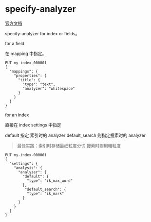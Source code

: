 # specify-analyzer

[官方文档](https://www.elastic.co/guide/en/elasticsearch/reference/current/specify-analyzer.html)

specify-analyzer for index or fields。



for a field

在 mapping 中指定。

```http
PUT my-index-000001
{
  "mappings": {
    "properties": {
      "title": {
        "type": "text",
        "analyzer": "whitespace"
      }
    }
  }
}
```



for an index

直接在 index settings 中指定

default 指定 索引时的 analyzer  default_search 则指定搜索时的 analyzer

> 最佳实践：索引时存储最细粒度分词 搜索时则用粗粒度

```http
PUT my-index-000001
{
  "settings": {
    "analysis": {
      "analyzer": {
        "default": {
          "type": "ik_max_word"
        },
         "default_search": {
          "type": "ik_mark"
        }
      }
    }
  }
}
```

